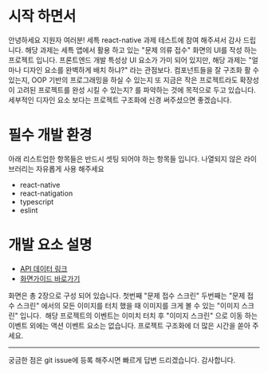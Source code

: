 # 시작 하면서


안녕하세요 지원자 여러분! 세특 react-native 과제 테스트에 참여 해주셔서 감사 드립니다. 해당 과제는 세특 앱에서 활용 하고 있는 "문제 의류 접수" 화면의 UI를 작성 하는 프로젝트 입니다. 프론트엔드 개발 특성상 UI 요소가 가미 되어 있지만, 해당 과제는 "얼마나 디자인 요소를 완벽하게 배치 하냐?" 라는 관점보다. 컴포넌트들을 잘 구조화 활 수 있는지, OOP 기반의 프로그래밍을 하실 수 있는지 또 지금은 작은 프로젝트라도 확장성이 고려된 프로젝트를 완성 시킬 수 있는지? 를 파악하는 것에 목적으로 두고 있습니다.
세부적인 디자인 요소 보다는 프로젝트 구조화에 신경 써주셨으면 좋겠습니다.


# 필수 개발 환경


아래 리스트업한 항목들은 반드시 셋팅 되어야 하는 항목들 입니다. 나열되지 않은 라이브러리는 자유롭게 사용 해주세요
- react-native
- react-natigation
- typescript
- eslint




# 개발 요소 설명


- [API 데이터 링크](https://s3.ap-northeast-2.amazonaws.com/com.washswat.assets/dev/rn.json "API 데이터")
- [화면가이드 바로가기](https://www.figma.com/file/TrORrNvLo5SdtSEArh2SDO/sample_myorders-detail?node-id=2%3A715 "화면가이드")


화면은 총 2장으로 구성 되어 있습니다. 첫번째 "문제 접수 스크린" 두번째는 "문제 접수 스크린" 에서의 모든 이미지를 터치 했을 때 이미지를 크게 볼 수 있는 "이미지 스크린" 입니다.  해당 프로젝트의 이벤트는 이미치 터치 후 "이미지 스크린" 으로 이동 하는 이벤트 외에는 액션 이벤트 요소는 없습니다. 프로젝트 구조화에 더 많은 시간을 쏟아 주세요.


------------


궁금한 점은 git issue에 등록 해주시면 빠르게 답변 드리겠습니다.
감사합니다.
